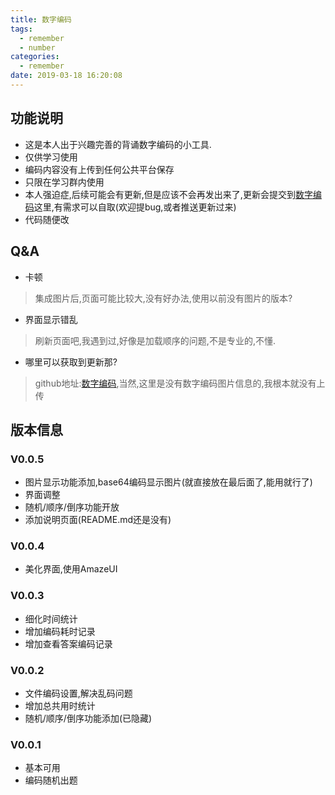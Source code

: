 ```yaml
---
title: 数字编码
tags:
  - remember
  - number
categories:
  - remember
date: 2019-03-18 16:20:08
---
```



## 功能说明

- 这是本人出于兴趣完善的背诵数字编码的小工具.
- 仅供学习使用
- 编码内容没有上传到任何公共平台保存
- 只限在学习群内使用
- 本人强迫症,后续可能会有更新,但是应该不会再发出来了,更新会提交到[数字编码](https://github.com/caticat/remember/tree/master/number_code)这里,有需求可以自取(欢迎提bug,或者推送更新过来)
- 代码随便改

## Q&A

- 卡顿
> 集成图片后,页面可能比较大,没有好办法,使用以前没有图片的版本?

- 界面显示错乱
> 刷新页面吧,我遇到过,好像是加载顺序的问题,不是专业的,不懂.

- 哪里可以获取到更新那?
> github地址:[数字编码](https://github.com/caticat/remember/tree/master/number_code),当然,这里是没有数字编码图片信息的,我根本就没有上传

## 版本信息

### V0.0.5

- 图片显示功能添加,base64编码显示图片(就直接放在最后面了,能用就行了)
- 界面调整
- 随机/顺序/倒序功能开放
- 添加说明页面(README.md还是没有)
<!-- more -->

### V0.0.4

- 美化界面,使用AmazeUI

### V0.0.3

- 细化时间统计
- 增加编码耗时记录
- 增加查看答案编码记录

### V0.0.2

- 文件编码设置,解决乱码问题
- 增加总共用时统计
- 随机/顺序/倒序功能添加(已隐藏)

### V0.0.1

- 基本可用
- 编码随机出题
